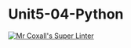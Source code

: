 # Unit5-04-Python
[![Mr Coxall's Super Linter](https://github.com/ICS3U-Programming-Kestrel-B/Unit5-04-Python/workflows/Mr%20Coxall's%20Super%20Linter/badge.svg)](https://github.com/ICS3U-Programming-Kestrel-B/Unit5-04-Python/actions/)
